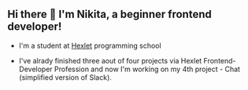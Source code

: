 ## Hi there 👋 I'm Nikita, a beginner frontend developer!

* I'm a student at [Hexlet](https://ru.hexlet.io/) programming school

 * I've alrady finished three aout of four projects via Hexlet Frontend-Developer Profession and now
 I'm working on my 4th project - Chat (simplified version of Slack).
